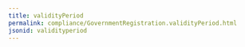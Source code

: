 ```yaml
---
title: validityPeriod
permalink: compliance/GovernmentRegistration.validityPeriod.html
jsonid: validityperiod
---
```

